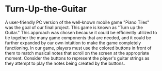 # Turn-Up-the-Guitar
A user-friendly PC version of the well-known mobile game "Piano Tiles" was the goal of our final project. This game is known as "Turn up the Guitar." This approach was chosen because it could be efficiently utilized to tie together the many game components that are needed, and it could be further expanded by our own intuition to make the game completely functioning. In our game, players must use the colored buttons in front of them to match musical notes that scroll on the screen at the appropriate moment. Consider the buttons to represent the player's guitar strings as they attempt to play the notes being created by the buttons.
